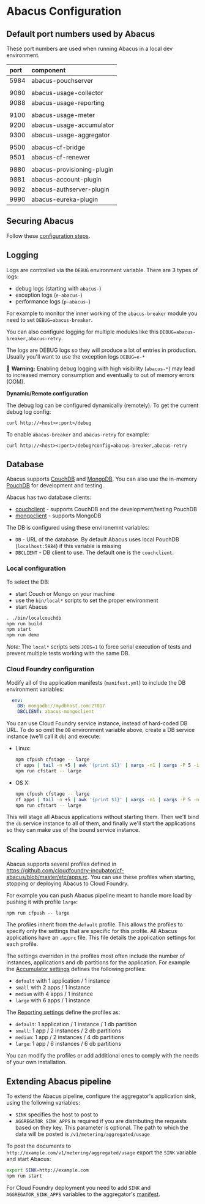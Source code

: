 Abacus Configuration
===

## Default port numbers used by Abacus

These port numbers are used when running Abacus in a local dev environment.

| port |      component             |
|:-----|:---------------------------|
| 5984 | abacus-pouchserver         |
|      |                            |
| 9080 | abacus-usage-collector     |   
| 9088 | abacus-usage-reporting     |  
|      |                            |
| 9100 | abacus-usage-meter         |
| 9200 | abacus-usage-accumulator   |   
| 9300 | abacus-usage-aggregator    |
|      |                            |
| 9500 | abacus-cf-bridge           |
| 9501 | abacus-cf-renewer          |
|      |                            |
| 9880 | abacus-provisioning-plugin |  
| 9881 | abacus-account-plugin      |
| 9882 | abacus-authserver-plugin   |
| 9990 | abacus-eureka-plugin       |

## Securing Abacus

Follow these [configuration steps](https://github.com/cloudfoundry-incubator/cf-abacus/blob/master/doc/security.md#configuration).

## Logging

Logs are controlled via the `DEBUG` environment variable. There are 3 types of logs:
* debug logs (starting with `abacus-`)
* exception logs (`e-abacus-`)
* performance logs (`p-abacus-`)

For example to monitor the inner working of the `abacus-breaker` module you need to set `DEBUG=abacus-breaker`.

You can also configure logging for multiple modules like this `DEBUG=abacus-breaker,abacus-retry`.

The logs are DEBUG logs so they will produce a lot of entries in production. Usually you'll want to use the exception logs `DEBUG=e-*`

:rotating_light: **Warning:** Enabling debug logging with high visibility (`abacus-*`) may lead to increased memory consumption and eventually to out of memory errors (OOM).

**Dynamic/Remote configuration**

The debug log can be configured dynamically (remotely). To get the current debug log config: 
```
curl http://<host><:port>/debug
```
To enable `abacus-breaker` and `abacus-retry` for example:
```
curl http://<host><:port>/debug?config=abacus-breaker,abacus-retry
```

## Database

Abacus supports [CouchDB](http://couchdb.apache.org/) and [MongoDB](https://www.mongodb.com/). You can also use the in-memory [PouchDB](https://pouchdb.com/) for development and testing.

Abacus has two database clients:
* [couchclient](https://github.com/cloudfoundry-incubator/cf-abacus/tree/master/lib/utils/couchclient) - supports CouchDB and the development/testing PouchDB 
* [mongoclient](https://github.com/cloudfoundry-incubator/cf-abacus/tree/master/lib/utils/mongoclient) - supports MongoDB

The DB is configured using these environemnt variables:
* `DB` - URL of the database. By default Abacus uses local PouchDB (`localhost:5984`) if this variable is missing
* `DBCLIENT` - DB client to use. The default one is the `couchclient`. 

### Local configuration

To select the DB:
* start Couch or Mongo on your machine
* use the `bin/local*` scripts to set the proper environment
* start Abacus

```bash
. ./bin/localcouchdb
npm run build
npm start
npm run demo
```

*Note:* The `local*` scripts sets `JOBS=1` to force serial execution of tests and prevent multiple tests working with the same DB.

### Cloud Foundry configuration
Modify all of the application manifests (`manifest.yml`) to include the DB environment variables:
```yml
  env:
    DB: mongodb://mydbhost.com:27017
    DBCLIENT: abacus-mongoclient
```

You can use Cloud Foundry service instance, instead of hard-coded DB URL. To do so omit the `DB` environment variable above, create a DB service instance (we'll call it `db`) and execute:
* Linux:

   ```bash
   npm cfpush cfstage -- large
   cf apps | tail -n +5 | awk '{print $1}' | xargs -n1 | xargs -P 5 -i cf bind-service {} db
   npm run cfstart -- large
   ```
* OS X:

   ```bash
   npm cfpush cfstage -- large
   cf apps | tail -n +5 | awk '{print $1}' | xargs -n1 | xargs -P 5 -n 1 -J {} cf bind-service {} db
   npm run cfstart -- large
   ```

This will stage all Abacus applications without starting them. Then we'll bind the `db` service instance to all of them, and finally we'll start the applications so they can make use of the bound service instance.

## Scaling Abacus

Abacus supports several profiles defined in https://github.com/cloudfoundry-incubator/cf-abacus/blob/master/etc/apps.rc. You can use these profiles when starting, stopping or deploying Abacus to Cloud Foundry. 

For example you can push Abacus pipeline meant to handle more load by pushing it with profile `large`:
```
npm run cfpush -- large
```

The profiles inherit from the `default` profile. This allows the profiles to specify only the settings that are specific for this profile. All Abacus applications have an `.apprc` file. This file details the application settings for each profile. 

The settings overriden in the profiles most often include the number of instances, applications and db partitions for the application. For example the [Accumulator settings](https://github.com/cloudfoundry-incubator/cf-abacus/blob/master/lib/aggregation/accumulator/.apprc) defines the following profiles:
* `default` with 1 application / 1 instance
* `small` with 2 apps / 1 instance
* `medium` with 4 apps / 1 instance
* `large` with 6 apps / 1 instance

The [Reporting settings](https://github.com/cloudfoundry-incubator/cf-abacus/blob/master/lib/metering/collector/.apprc) define the profiles as:
* `default`: 1 application / 1 instance / 1 db partition
* `small`: 1 app / 2 instances / 2 db partitions
* `medium`: 1 app / 2 instances / 4 db partitions
* `large`: 1 app / 6 instances / 6 db partitions

You can modify the profiles or add additional ones to comply with the needs of your own installation.

## Extending Abacus pipeline

To extend the Abacus pipeline, configure the aggregator's application sink, using the following variables:
* `SINK` specifies the host to post to
* `AGGREGATOR_SINK_APPS` is required if you are distributing the requests based on they key. This parameter is optional.
The path to which the data will be posted is `/v1/metering/aggregated/usage`

To post the documents to `http://example.com/v1/metering/aggregated/usage` export the `SINK` variable and start Abacus:
```bash
export SINK=http://example.com
npm run start
```

For Cloud Foundry deployment you need to add `SINK` and `AGGREGATOR_SINK_APPS` variables to the aggregator's [manifest](https://github.com/cloudfoundry-incubator/cf-abacus/blob/master/lib/aggregation/aggregator/manifest.yml).
